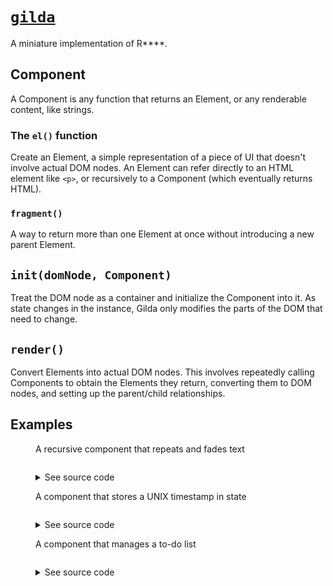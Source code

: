 # [`gilda`](https://github.com/abreen/gilda)

A miniature implementation of R\*\*\*\*.

## Component

A Component is any function that returns an Element, or any renderable content, like strings. 

### The `el()` function

Create an Element, a simple representation of a piece of UI that doesn't involve actual DOM nodes. An Element can refer directly to an HTML element like `<p>`, or recursively to a Component (which eventually returns HTML).

### `fragment()`

A way to return more than one Element at once without introducing a new parent Element.

## `init(domNode, Component)`

Treat the DOM node as a container and initialize the Component into it. As state changes in the instance, Gilda only modifies the parts of the DOM that need to change.

## `render()`

Convert Elements into actual DOM nodes. This involves repeatedly calling Components to obtain the Elements they return, converting them to DOM nodes, and setting up the parent/child relationships.

## Examples

<figure>
  <figcaption>
    A recursive component that repeats and fades text
  </figcaption>

  <div id="hello-gilda"></div>

  <script defer>
function HelloGilda({ lightness = 200 }) {
  if (lightness <= 0) {
    return el("strong", null, "Gilda");
  }
  if (lightness > 200) {
    lightness = 200;
  }

  return fragment(
    el(
      "span",
      { style: `color: rgb(${lightness} ${lightness} ${lightness})` },
      "Hello"
    ),
    el(HelloGilda, { lightness: lightness - 20 })
  );
}
init(document.getElementById('hello-gilda'), HelloGilda);
  </script>

  <pre data-component-output="HelloGilda"></pre>

  <details>
    <summary>See source code</summary>
    <pre data-component-source="HelloGilda"></pre>
  </details>
</figure>

<figure>
  <figcaption>
    A component that stores a UNIX timestamp in state
  </figcaption>

  <div id="clock"></div>

  <script defer>
function Clock() {
  const [time, setTime] = useState<number>(Date.now());
  // TODO useEffect() for cleanup
  return el(
    "p",
    null,
    fragment("Current UNIX time: ", el("strong", null, `${time}`)),
    el("br"),
    el(
      "button",
      {
        onClick: () => {
          setTime(Date.now());
        }
      },
      "Update"
    )
  );
}
init(document.getElementById('clock'), Clock);
  </script>
  
  <pre data-component-output="Clock"></pre>

  <details>
    <summary>See source code</summary>
    <pre data-component-source="Clock"></pre>
  </details>
</figure>

<figure>
  <figcaption>
    A component that manages a to-do list
  </figcaption>

  <div id="todo"></div>

  <script defer>
function Todo() {
  const [input, setInput] = useState("");
  const [items, setItems] = useState([
    { done: false, label: "First item" },
    { done: false, label: "Second item" }
  ]);

  function handleChange(e) {
    const target = e.target != null ? e.target : null;
    setInput(target?.value || "");
  }

  function handleClick() {
    setItems([...items, { done: false, label: input }]);
    setInput("");
  }

  return fragment(
    el("ol", null, ...items.map((item) => el("li", null, item.label))),
    el("label", { for: "new-todo" }, "New todo"),
    el("input", {
      type: "text",
      id: "new-todo",
      value: input,
      onKeyUp: handleChange
    }),
    el(
      "button",
      {
        onClick: handleClick
      },
      "Add"
    )
  );
}
init(document.getElementById('todo'), Todo);
  </script>

  <pre data-component-output="Todo"></pre>

  <details>
    <summary>See source code</summary>
    <pre data-component-source="Todo"></pre>
  </details>
</figure>

